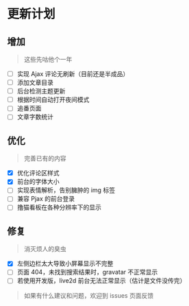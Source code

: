# 更新计划
## 增加
> 这些先咕他个一年
- [ ] 实现 Ajax 评论无刷新（目前还是半成品）
- [ ] 添加文章目录
- [ ] 后台检测主题更新
- [ ] 根据时间自动打开夜间模式
- [ ] 追番页面
- [ ] 文章字数统计

## 优化
> 完善已有的内容
- [x] 优化评论区样式
- [x] 前台的字体大小
- [ ] 实现表情解析，告别臃肿的 img 标签
- [ ] 兼容 Pjax 的前台登录
- [ ] 撸猫看板在各种分辨率下的显示

## 修复
> 消灭烦人的臭虫
- [x] 左侧边栏太大导致小屏幕显示不完整
- [ ] 页面 404，未找到搜索结果时，gravatar 不正常显示
- [ ] 若使用开发版，live2d 前台无法正常显示（估计是文件没传完）

> 如果有什么建议和问题，欢迎到 issues 页面反馈
